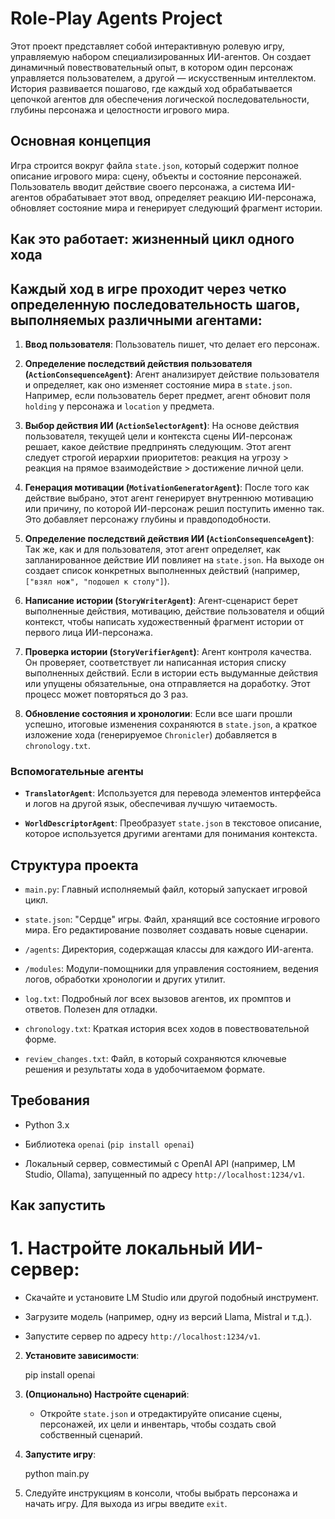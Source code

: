 # Role-Play Agents Project

Этот проект представляет собой интерактивную ролевую игру, управляемую набором специализированных ИИ-агентов. Он создает динамичный повествовательный опыт, в котором один персонаж управляется пользователем, а другой — искусственным интеллектом. История развивается пошагово, где каждый ход обрабатывается цепочкой агентов для обеспечения логической последовательности, глубины персонажа и целостности игрового мира.

## Основная концепция

Игра строится вокруг файла `state.json`, который содержит полное описание игрового мира: сцену, объекты и состояние персонажей. Пользователь вводит действие своего персонажа, а система ИИ-агентов обрабатывает этот ввод, определяет реакцию ИИ-персонажа, обновляет состояние мира и генерирует следующий фрагмент истории.

## Как это работает: жизненный цикл одного хода

## Каждый ход в игре проходит через четко определенную последовательность шагов, выполняемых различными агентами:
1. **Ввод пользователя**: Пользователь пишет, что делает его персонаж.

2. **Определение последствий действия пользователя (`ActionConsequenceAgent`)**: Агент анализирует действие пользователя и определяет, как оно изменяет состояние мира в `state.json`. Например, если пользователь берет предмет, агент обновит поля `holding` у персонажа и `location` у предмета.

3. **Выбор действия ИИ (`ActionSelectorAgent`)**: На основе действия пользователя, текущей цели и контекста сцены ИИ-персонаж решает, какое действие предпринять следующим. Этот агент следует строгой иерархии приоритетов: реакция на угрозу > реакция на прямое взаимодействие > достижение личной цели.

4. **Генерация мотивации (`MotivationGeneratorAgent`)**: После того как действие выбрано, этот агент генерирует внутреннюю мотивацию или причину, по которой ИИ-персонаж решил поступить именно так. Это добавляет персонажу глубины и правдоподобности.

5. **Определение последствий действия ИИ (`ActionConsequenceAgent`)**: Так же, как и для пользователя, этот агент определяет, как запланированное действие ИИ повлияет на `state.json`. На выходе он создает список конкретных выполненных действий (например, `["взял нож", "подошел к столу"]`).

6. **Написание истории (`StoryWriterAgent`)**: Агент-сценарист берет выполненные действия, мотивацию, действие пользователя и общий контекст, чтобы написать художественный фрагмент истории от первого лица ИИ-персонажа.

7. **Проверка истории (`StoryVerifierAgent`)**: Агент контроля качества. Он проверяет, соответствует ли написанная история списку выполненных действий. Если в истории есть выдуманные действия или упущены обязательные, она отправляется на доработку. Этот процесс может повторяться до 3 раз.

8. **Обновление состояния и хронологии**: Если все шаги прошли успешно, итоговые изменения сохраняются в `state.json`, а краткое изложение хода (генерируемое `Chronicler`) добавляется в `chronology.txt`.

### Вспомогательные агенты

- **`TranslatorAgent`**: Используется для перевода элементов интерфейса и логов на другой язык, обеспечивая лучшую читаемость.

- **`WorldDescriptorAgent`**: Преобразует `state.json` в текстовое описание, которое используется другими агентами для понимания контекста.

## Структура проекта

- `main.py`: Главный исполняемый файл, который запускает игровой цикл.

- `state.json`: "Сердце" игры. Файл, хранящий все состояние игрового мира. Его редактирование позволяет создавать новые сценарии.

- `/agents`: Директория, содержащая классы для каждого ИИ-агента.

- `/modules`: Модули-помощники для управления состоянием, ведения логов, обработки хронологии и других утилит.

- `log.txt`: Подробный лог всех вызовов агентов, их промптов и ответов. Полезен для отладки.

- `chronology.txt`: Краткая история всех ходов в повествовательной форме.

- `review_changes.txt`: Файл, в который сохраняются ключевые решения и результаты хода в удобочитаемом формате.

## Требования

- Python 3.x

- Библиотека `openai` (`pip install openai`)

- Локальный сервер, совместимый с OpenAI API (например, LM Studio, Ollama), запущенный по адресу `http://localhost:1234/v1`.

## Как запустить

# 1. **Настройте локальный ИИ-сервер**:

- Скачайте и установите LM Studio или другой подобный инструмент.

- Загрузите модель (например, одну из версий Llama, Mistral и т.д.).

- Запустите сервер по адресу `http://localhost:1234/v1`.

2. **Установите зависимости**:

   pip install openai

3. **(Опционально) Настройте сценарий**:

   - Откройте `state.json` и отредактируйте описание сцены, персонажей, их цели и инвентарь, чтобы создать свой собственный сценарий.

4. **Запустите игру**:

   python main.py

5. Следуйте инструкциям в консоли, чтобы выбрать персонажа и начать игру. Для выхода из игры введите `exit`.
